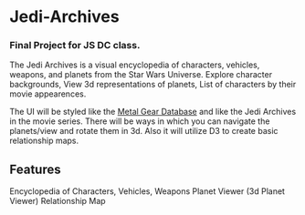 # Jedi-Archives
### Final Project for JS DC class. 

The Jedi Archives is a visual encyclopedia of characters, vehicles, weapons, and planets from the Star Wars Universe. Explore character backgrounds, View 3d representations of planets, List of characters by their movie appearences. 

The UI will be styled like the [Metal Gear Database](https://www.youtube.com/watch?v=73o3GqQ2AEk) and like the Jedi Archives in the movie series. There will be ways in which you can navigate the planets/view and rotate them in 3d. Also it will utilize D3 to create basic relationship maps. 

## Features 
Encyclopedia of Characters, Vehicles, Weapons
Planet Viewer (3d Planet Viewer)
Relationship Map



